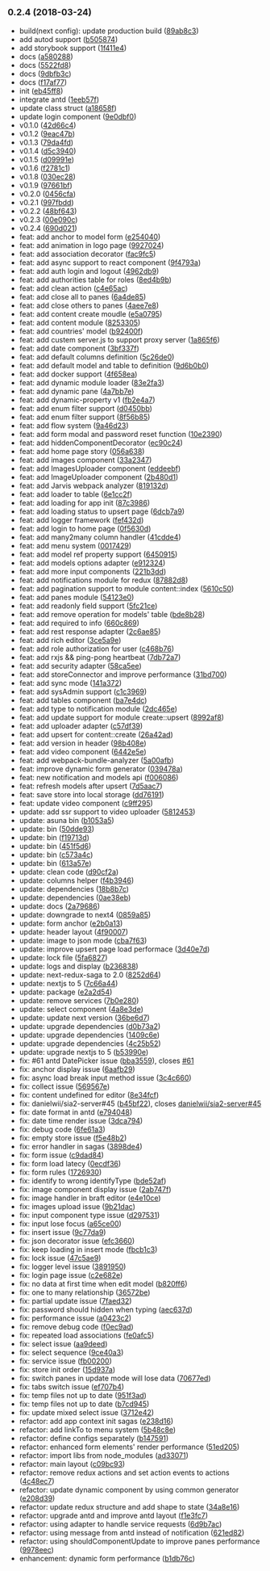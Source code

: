 <a name="0.2.4"></a>
## <small>0.2.4 (2018-03-24)</small>

* build(next config): update production build ([89ab8c3](https://github.com/danielwii/asuna-admin/commit/89ab8c3))
* add autod support ([b505874](https://github.com/danielwii/asuna-admin/commit/b505874))
* add storybook support ([1f411e4](https://github.com/danielwii/asuna-admin/commit/1f411e4))
* docs ([a580288](https://github.com/danielwii/asuna-admin/commit/a580288))
* docs ([5522fd8](https://github.com/danielwii/asuna-admin/commit/5522fd8))
* docs ([9dbfb3c](https://github.com/danielwii/asuna-admin/commit/9dbfb3c))
* docs ([f17af77](https://github.com/danielwii/asuna-admin/commit/f17af77))
* init ([eb45ff8](https://github.com/danielwii/asuna-admin/commit/eb45ff8))
* integrate antd ([1eeb57f](https://github.com/danielwii/asuna-admin/commit/1eeb57f))
* update class struct ([a18658f](https://github.com/danielwii/asuna-admin/commit/a18658f))
* update login component ([9e0dbf0](https://github.com/danielwii/asuna-admin/commit/9e0dbf0))
* v0.1.0 ([42d66c4](https://github.com/danielwii/asuna-admin/commit/42d66c4))
* v0.1.2 ([9eac47b](https://github.com/danielwii/asuna-admin/commit/9eac47b))
* v0.1.3 ([79da4fd](https://github.com/danielwii/asuna-admin/commit/79da4fd))
* v0.1.4 ([d5c3940](https://github.com/danielwii/asuna-admin/commit/d5c3940))
* v0.1.5 ([d09991e](https://github.com/danielwii/asuna-admin/commit/d09991e))
* v0.1.6 ([f2781c1](https://github.com/danielwii/asuna-admin/commit/f2781c1))
* v0.1.8 ([030ec28](https://github.com/danielwii/asuna-admin/commit/030ec28))
* v0.1.9 ([97661bf](https://github.com/danielwii/asuna-admin/commit/97661bf))
* v0.2.0 ([0456cfa](https://github.com/danielwii/asuna-admin/commit/0456cfa))
* v0.2.1 ([997fbdd](https://github.com/danielwii/asuna-admin/commit/997fbdd))
* v0.2.2 ([48bf643](https://github.com/danielwii/asuna-admin/commit/48bf643))
* v0.2.3 ([00e090c](https://github.com/danielwii/asuna-admin/commit/00e090c))
* v0.2.4 ([690d021](https://github.com/danielwii/asuna-admin/commit/690d021))
* feat: add anchor to model form ([e254040](https://github.com/danielwii/asuna-admin/commit/e254040))
* feat: add animation in logo page ([9927024](https://github.com/danielwii/asuna-admin/commit/9927024))
* feat: add association decorator ([fac9fc5](https://github.com/danielwii/asuna-admin/commit/fac9fc5))
* feat: add async support to react component ([9f4793a](https://github.com/danielwii/asuna-admin/commit/9f4793a))
* feat: add auth login and logout ([4962db9](https://github.com/danielwii/asuna-admin/commit/4962db9))
* feat: add authorities table for roles ([8ed4b9b](https://github.com/danielwii/asuna-admin/commit/8ed4b9b))
* feat: add clean action ([c4e65ac](https://github.com/danielwii/asuna-admin/commit/c4e65ac))
* feat: add close all to panes ([6a4de85](https://github.com/danielwii/asuna-admin/commit/6a4de85))
* feat: add close others to panes ([4aee7e8](https://github.com/danielwii/asuna-admin/commit/4aee7e8))
* feat: add content create moudle ([e5a0795](https://github.com/danielwii/asuna-admin/commit/e5a0795))
* feat: add content module ([8253305](https://github.com/danielwii/asuna-admin/commit/8253305))
* feat: add countries' model ([b92400f](https://github.com/danielwii/asuna-admin/commit/b92400f))
* feat: add custem server.js to support proxy server ([1a865f6](https://github.com/danielwii/asuna-admin/commit/1a865f6))
* feat: add date component ([3bf337f](https://github.com/danielwii/asuna-admin/commit/3bf337f))
* feat: add default columns definition ([5c26de0](https://github.com/danielwii/asuna-admin/commit/5c26de0))
* feat: add default model and table to definition ([9d6b0b0](https://github.com/danielwii/asuna-admin/commit/9d6b0b0))
* feat: add docker support ([4f658ea](https://github.com/danielwii/asuna-admin/commit/4f658ea))
* feat: add dynamic module loader ([83e2fa3](https://github.com/danielwii/asuna-admin/commit/83e2fa3))
* feat: add dynamic pane ([4a7bb7e](https://github.com/danielwii/asuna-admin/commit/4a7bb7e))
* feat: add dynamic-property v1 ([fb2e4a7](https://github.com/danielwii/asuna-admin/commit/fb2e4a7))
* feat: add enum filter support ([d0450bb](https://github.com/danielwii/asuna-admin/commit/d0450bb))
* feat: add enum filter support ([8f56b85](https://github.com/danielwii/asuna-admin/commit/8f56b85))
* feat: add flow system ([9a46d23](https://github.com/danielwii/asuna-admin/commit/9a46d23))
* feat: add form modal and password reset function ([10e2390](https://github.com/danielwii/asuna-admin/commit/10e2390))
* feat: add hiddenComponentDecorator ([ec90c24](https://github.com/danielwii/asuna-admin/commit/ec90c24))
* feat: add home page story ([056a638](https://github.com/danielwii/asuna-admin/commit/056a638))
* feat: add images component ([33a2347](https://github.com/danielwii/asuna-admin/commit/33a2347))
* feat: add ImagesUploader component ([eddeebf](https://github.com/danielwii/asuna-admin/commit/eddeebf))
* feat: add ImageUploader component ([2b480d1](https://github.com/danielwii/asuna-admin/commit/2b480d1))
* feat: add Jarvis webpack analyzer ([819132d](https://github.com/danielwii/asuna-admin/commit/819132d))
* feat: add loader to table ([6e1cc2f](https://github.com/danielwii/asuna-admin/commit/6e1cc2f))
* feat: add loading for app init ([87c3986](https://github.com/danielwii/asuna-admin/commit/87c3986))
* feat: add loading status to upsert page ([6dcb7a9](https://github.com/danielwii/asuna-admin/commit/6dcb7a9))
* feat: add logger framework ([fef432d](https://github.com/danielwii/asuna-admin/commit/fef432d))
* feat: add login to home page ([0f5630d](https://github.com/danielwii/asuna-admin/commit/0f5630d))
* feat: add many2many column handler ([41cdde4](https://github.com/danielwii/asuna-admin/commit/41cdde4))
* feat: add menu system ([0017429](https://github.com/danielwii/asuna-admin/commit/0017429))
* feat: add model ref property support ([6450915](https://github.com/danielwii/asuna-admin/commit/6450915))
* feat: add models options adapter ([e912324](https://github.com/danielwii/asuna-admin/commit/e912324))
* feat: add more input components ([221b3dd](https://github.com/danielwii/asuna-admin/commit/221b3dd))
* feat: add notifications module for redux ([87882d8](https://github.com/danielwii/asuna-admin/commit/87882d8))
* feat: add pagination support to module content::index ([5610c50](https://github.com/danielwii/asuna-admin/commit/5610c50))
* feat: add panes module ([54123e0](https://github.com/danielwii/asuna-admin/commit/54123e0))
* feat: add readonly field support ([5fc21ce](https://github.com/danielwii/asuna-admin/commit/5fc21ce))
* feat: add remove operation for models' table ([bde8b28](https://github.com/danielwii/asuna-admin/commit/bde8b28))
* feat: add required to info ([660c869](https://github.com/danielwii/asuna-admin/commit/660c869))
* feat: add rest response adapter ([2c6ae85](https://github.com/danielwii/asuna-admin/commit/2c6ae85))
* feat: add rich editor ([3ce5a9e](https://github.com/danielwii/asuna-admin/commit/3ce5a9e))
* feat: add role authorization for user ([c468b76](https://github.com/danielwii/asuna-admin/commit/c468b76))
* feat: add rxjs && ping-pong heartbeat ([7db72a7](https://github.com/danielwii/asuna-admin/commit/7db72a7))
* feat: add security adapter ([58ca5ee](https://github.com/danielwii/asuna-admin/commit/58ca5ee))
* feat: add storeConnector and improve performance ([31bd700](https://github.com/danielwii/asuna-admin/commit/31bd700))
* feat: add sync mode ([141a372](https://github.com/danielwii/asuna-admin/commit/141a372))
* feat: add sysAdmin support ([c1c3969](https://github.com/danielwii/asuna-admin/commit/c1c3969))
* feat: add tables component ([ba7e4dc](https://github.com/danielwii/asuna-admin/commit/ba7e4dc))
* feat: add type to notification module ([2dc465e](https://github.com/danielwii/asuna-admin/commit/2dc465e))
* feat: add update support for module create::upsert ([8992af8](https://github.com/danielwii/asuna-admin/commit/8992af8))
* feat: add uploader adapter ([c57df39](https://github.com/danielwii/asuna-admin/commit/c57df39))
* feat: add upsert for content::create ([26a42ad](https://github.com/danielwii/asuna-admin/commit/26a42ad))
* feat: add version in header ([98b408e](https://github.com/danielwii/asuna-admin/commit/98b408e))
* feat: add video component ([6442e5e](https://github.com/danielwii/asuna-admin/commit/6442e5e))
* feat: add webpack-bundle-analyzer ([5a00afb](https://github.com/danielwii/asuna-admin/commit/5a00afb))
* feat: improve dynamic form generator ([039478a](https://github.com/danielwii/asuna-admin/commit/039478a))
* feat: new notification and models api ([f006086](https://github.com/danielwii/asuna-admin/commit/f006086))
* feat: refresh models after upsert ([7d5aac7](https://github.com/danielwii/asuna-admin/commit/7d5aac7))
* feat: save store into local storage ([dd76191](https://github.com/danielwii/asuna-admin/commit/dd76191))
* feat: update video component ([c9ff295](https://github.com/danielwii/asuna-admin/commit/c9ff295))
* update: add ssr support to video uploader ([5812453](https://github.com/danielwii/asuna-admin/commit/5812453))
* update: asuna bin ([b1053a5](https://github.com/danielwii/asuna-admin/commit/b1053a5))
* update: bin ([50dde93](https://github.com/danielwii/asuna-admin/commit/50dde93))
* update: bin ([f19713d](https://github.com/danielwii/asuna-admin/commit/f19713d))
* update: bin ([451f5d6](https://github.com/danielwii/asuna-admin/commit/451f5d6))
* update: bin ([c573a4c](https://github.com/danielwii/asuna-admin/commit/c573a4c))
* update: bin ([613a57e](https://github.com/danielwii/asuna-admin/commit/613a57e))
* update: clean code ([d90cf2a](https://github.com/danielwii/asuna-admin/commit/d90cf2a))
* update: columns helper ([f4b3946](https://github.com/danielwii/asuna-admin/commit/f4b3946))
* update: dependencies ([18b8b7c](https://github.com/danielwii/asuna-admin/commit/18b8b7c))
* update: dependencies ([0ae38eb](https://github.com/danielwii/asuna-admin/commit/0ae38eb))
* update: docs ([2a79686](https://github.com/danielwii/asuna-admin/commit/2a79686))
* update: downgrade to next4 ([0859a85](https://github.com/danielwii/asuna-admin/commit/0859a85))
* update: form anchor ([e2b0a13](https://github.com/danielwii/asuna-admin/commit/e2b0a13))
* update: header layout ([4f90007](https://github.com/danielwii/asuna-admin/commit/4f90007))
* update: image to json mode ([cba7f63](https://github.com/danielwii/asuna-admin/commit/cba7f63))
* update: improve upsert page load performace ([3d40e7d](https://github.com/danielwii/asuna-admin/commit/3d40e7d))
* update: lock file ([5fa6827](https://github.com/danielwii/asuna-admin/commit/5fa6827))
* update: logs and display ([b236838](https://github.com/danielwii/asuna-admin/commit/b236838))
* update: next-redux-saga to 2.0 ([8252d64](https://github.com/danielwii/asuna-admin/commit/8252d64))
* update: nextjs to 5 ([7c66a44](https://github.com/danielwii/asuna-admin/commit/7c66a44))
* update: package ([e2a2d54](https://github.com/danielwii/asuna-admin/commit/e2a2d54))
* update: remove services ([7b0e280](https://github.com/danielwii/asuna-admin/commit/7b0e280))
* update: select component ([4a8e3de](https://github.com/danielwii/asuna-admin/commit/4a8e3de))
* update: update next version ([36be6d7](https://github.com/danielwii/asuna-admin/commit/36be6d7))
* update: upgrade dependencies ([d0b73a2](https://github.com/danielwii/asuna-admin/commit/d0b73a2))
* update: upgrade dependencies ([1409c6e](https://github.com/danielwii/asuna-admin/commit/1409c6e))
* update: upgrade dependencies ([4c25b52](https://github.com/danielwii/asuna-admin/commit/4c25b52))
* update: upgrade nextjs to 5 ([b53990e](https://github.com/danielwii/asuna-admin/commit/b53990e))
* fix: #61 antd DatePicker issue ([bba3559](https://github.com/danielwii/asuna-admin/commit/bba3559)), closes [#61](https://github.com/danielwii/asuna-admin/issues/61)
* fix: anchor display issue ([6aafb29](https://github.com/danielwii/asuna-admin/commit/6aafb29))
* fix: async load break input method issue ([3c4c660](https://github.com/danielwii/asuna-admin/commit/3c4c660))
* fix: collect issue ([569567e](https://github.com/danielwii/asuna-admin/commit/569567e))
* fix: content undefined for editor ([8e34fcf](https://github.com/danielwii/asuna-admin/commit/8e34fcf))
* fix: danielwii/sia2-server#45 ([b45bf22](https://github.com/danielwii/asuna-admin/commit/b45bf22)), closes [danielwii/sia2-server#45](https://github.com/danielwii/sia2-server/issues/45)
* fix: date format in antd ([e794048](https://github.com/danielwii/asuna-admin/commit/e794048))
* fix: date time render issue ([3dca794](https://github.com/danielwii/asuna-admin/commit/3dca794))
* fix: debug code ([6fe61a3](https://github.com/danielwii/asuna-admin/commit/6fe61a3))
* fix: empty store issue ([f5e48b2](https://github.com/danielwii/asuna-admin/commit/f5e48b2))
* fix: error handler in sagas ([3898de4](https://github.com/danielwii/asuna-admin/commit/3898de4))
* fix: form issue ([c9dad84](https://github.com/danielwii/asuna-admin/commit/c9dad84))
* fix: form load latecy ([0ecdf36](https://github.com/danielwii/asuna-admin/commit/0ecdf36))
* fix: form rules ([1726930](https://github.com/danielwii/asuna-admin/commit/1726930))
* fix: identify to wrong identifyType ([bde52af](https://github.com/danielwii/asuna-admin/commit/bde52af))
* fix: image component display issue ([2ab747f](https://github.com/danielwii/asuna-admin/commit/2ab747f))
* fix: image handler in braft editor ([e4e10ce](https://github.com/danielwii/asuna-admin/commit/e4e10ce))
* fix: images upload issue ([9b21dac](https://github.com/danielwii/asuna-admin/commit/9b21dac))
* fix: input component type issue ([d297531](https://github.com/danielwii/asuna-admin/commit/d297531))
* fix: input lose focus ([a65ce00](https://github.com/danielwii/asuna-admin/commit/a65ce00))
* fix: insert issue ([9c77da9](https://github.com/danielwii/asuna-admin/commit/9c77da9))
* fix: json decorator issue ([efc3660](https://github.com/danielwii/asuna-admin/commit/efc3660))
* fix: keep loading in insert mode ([fbcb1c3](https://github.com/danielwii/asuna-admin/commit/fbcb1c3))
* fix: lock issue ([47c5ae9](https://github.com/danielwii/asuna-admin/commit/47c5ae9))
* fix: logger level issue ([3891950](https://github.com/danielwii/asuna-admin/commit/3891950))
* fix: login page issue ([c2e682e](https://github.com/danielwii/asuna-admin/commit/c2e682e))
* fix: no data at first time when edit model ([b820ff6](https://github.com/danielwii/asuna-admin/commit/b820ff6))
* fix: one to many relationship ([36572be](https://github.com/danielwii/asuna-admin/commit/36572be))
* fix: partial update issue ([7faed32](https://github.com/danielwii/asuna-admin/commit/7faed32))
* fix: password should hidden when typing ([aec637d](https://github.com/danielwii/asuna-admin/commit/aec637d))
* fix: performance issue ([a0423c2](https://github.com/danielwii/asuna-admin/commit/a0423c2))
* fix: remove debug code ([f0ec9ad](https://github.com/danielwii/asuna-admin/commit/f0ec9ad))
* fix: repeated load associations ([fe0afc5](https://github.com/danielwii/asuna-admin/commit/fe0afc5))
* fix: select issue ([aa9deed](https://github.com/danielwii/asuna-admin/commit/aa9deed))
* fix: select sequence ([9ce40a3](https://github.com/danielwii/asuna-admin/commit/9ce40a3))
* fix: service issue ([fb00200](https://github.com/danielwii/asuna-admin/commit/fb00200))
* fix: store init order ([15d937a](https://github.com/danielwii/asuna-admin/commit/15d937a))
* fix: switch panes in update mode will lose data ([70677ed](https://github.com/danielwii/asuna-admin/commit/70677ed))
* fix: tabs switch issue ([ef707b4](https://github.com/danielwii/asuna-admin/commit/ef707b4))
* fix: temp files not up to date ([951f3ad](https://github.com/danielwii/asuna-admin/commit/951f3ad))
* fix: temp files not up to date ([b7cd945](https://github.com/danielwii/asuna-admin/commit/b7cd945))
* fix: update mixed select issue ([3712e42](https://github.com/danielwii/asuna-admin/commit/3712e42))
* refactor: add app context init sagas ([e238d16](https://github.com/danielwii/asuna-admin/commit/e238d16))
* refactor: add linkTo to menu system ([5b48c8e](https://github.com/danielwii/asuna-admin/commit/5b48c8e))
* refactor: define configs separately ([b147591](https://github.com/danielwii/asuna-admin/commit/b147591))
* refactor: enhanced form elements' render performance ([51ed205](https://github.com/danielwii/asuna-admin/commit/51ed205))
* refactor: import libs from node_modules ([ad33071](https://github.com/danielwii/asuna-admin/commit/ad33071))
* refactor: main layout ([c09bc93](https://github.com/danielwii/asuna-admin/commit/c09bc93))
* refactor: remove redux actions and set action events to actions ([4c48ec7](https://github.com/danielwii/asuna-admin/commit/4c48ec7))
* refactor: update dynamic component by using common generator ([e208d39](https://github.com/danielwii/asuna-admin/commit/e208d39))
* refactor: update redux structure and add shape to state ([34a8e16](https://github.com/danielwii/asuna-admin/commit/34a8e16))
* refactor: upgrade antd and improve antd layout ([f1e3fc7](https://github.com/danielwii/asuna-admin/commit/f1e3fc7))
* refactor: using adapter to handle service requests ([6d9b7ac](https://github.com/danielwii/asuna-admin/commit/6d9b7ac))
* refactor: using message from antd instead of notification ([621ed82](https://github.com/danielwii/asuna-admin/commit/621ed82))
* refactor: using shouldComponentUpdate to improve panes performance ([9978eec](https://github.com/danielwii/asuna-admin/commit/9978eec))
* enhancement: dynamic form performance ([b1db76c](https://github.com/danielwii/asuna-admin/commit/b1db76c))



